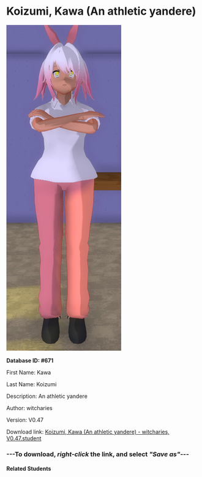 # Koizumi, Kawa (An athletic yandere)

<img src="Files/Koizumi, Kawa (An athletic yandere).png" title="Koizumi, Kawa (An athletic yandere) - witcharies, V0.47">

**Database ID: #671**

First Name: Kawa

Last Name: Koizumi

Description: An athletic yandere

Author: witcharies

Version: V0.47

Download link: <a href="https://raw.githubusercontent.com/Arbiter1223/Daigaku-Gurashi-Custom-Students/master/Students/Files/Koizumi%2C%20Kawa%20(An%20athletic%20yandere)%20-%20witcharies%2C%20V0.47.student">Koizumi, Kawa (An athletic yandere) - witcharies, V0.47.student</a>

### ---**To download, _right-click_ the link, and select _"Save as"_**---

#### Related Students

